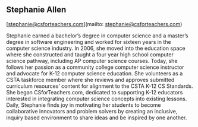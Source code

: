 ## Stephanie Allen[stephanie@csforteachers.com](mailto: stephanie@csforteachers.com)Stephanie earned a bachelor’s degree in computer science and a master’s degree in software engineering and worked for sixteen years in the computer science industry. In 2006, she moved into the education space where she constructed and taught a four year high school computer science pathway, including AP computer science courses. Today, she follows her passion as a community college computer science instructor and advocate for K-12 computer science education. She volunteers as a CSTA taskforce member where she reviews and approves submitted curriculum resources’ content for alignment to the CSTA K-12 CS Standards. She began CSforTeachers.com, dedicated to supporting K-12 educators interested in integrating computer science concepts into existing lessons. Daily, Stephanie finds joy in motivating her students to become collaborative innovators and problem solvers by creating an inclusive, inquiry based environment to share ideas and be inspired by one another.